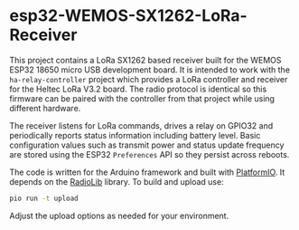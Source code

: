 # esp32-WEMOS-SX1262-LoRa-Receiver

This project contains a LoRa SX1262 based receiver built for the WEMOS ESP32 18650 micro USB development board. It is intended to work with the `ha-relay-controller` project which provides a LoRa controller and receiver for the Heltec LoRa V3.2 board. The radio protocol is identical so this firmware can be paired with the controller from that project while using different hardware.

The receiver listens for LoRa commands, drives a relay on GPIO32 and periodically reports status information including battery level. Basic configuration values such as transmit power and status update frequency are stored using the ESP32 `Preferences` API so they persist across reboots.

The code is written for the Arduino framework and built with [PlatformIO](https://platformio.org/). It depends on the [RadioLib](https://github.com/jgromes/RadioLib) library. To build and upload use:

```bash
pio run -t upload
```

Adjust the upload options as needed for your environment.
